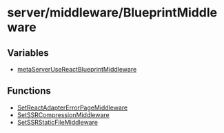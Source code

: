 # server/middleware/BlueprintMiddleware

## Variables

- [metaServerUseReactBlueprintMiddleware](variables/metaServerUseReactBlueprintMiddleware.md)

## Functions

- [SetReactAdapterErrorPageMiddleware](functions/SetReactAdapterErrorPageMiddleware.md)
- [SetSSRCompressionMiddleware](functions/SetSSRCompressionMiddleware.md)
- [SetSSRStaticFileMiddleware](functions/SetSSRStaticFileMiddleware.md)
